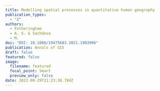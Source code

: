 ```yaml
---
title: Modelling spatial processes in quantitative human geography
publication_types:
  - "2"
authors:
  - Fotheringham
  - A. S. & Sachdeva
  - M.
doi: "DOI: 10.1080/19475683.2021.1903996"
publication: Annals of GIS
draft: false
featured: false
image:
  filename: featured
  focal_point: Smart
  preview_only: false
date: 2022-09-29T21:23:38.784Z
---
```

